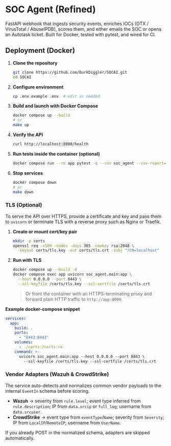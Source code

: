 # SOC Agent (Refined)

FastAPI webhook that ingests security events, enriches IOCs (OTX / VirusTotal / AbuseIPDB), scores them, and either emails the SOC or opens an Autotask ticket. Built for Docker, tested with pytest, and wired for CI.

## Deployment (Docker)

1. **Clone the repository**
   ```bash
   git clone https://github.com/DurkDiggler/SOCAI.git
   cd SOCAI
   ```

2. **Configure environment**
   ```bash
   cp .env.example .env  # edit as needed
   ```

3. **Build and launch with Docker Compose**
   ```bash
   docker compose up --build
   # or
   make up
   ```

4. **Verify the API**
   ```bash
   curl http://localhost:8000/health
   ```

5. **Run tests inside the container (optional)**
   ```bash
   docker compose run --rm app pytest -q --cov soc_agent --cov-report=term-missing
   ```

6. **Stop services**
   ```bash
   docker compose down
   # or
   make down
   ```

### TLS (Optional)

To serve the API over HTTPS, provide a certificate and key and pass them to
`uvicorn` or terminate TLS with a reverse proxy such as Nginx or Traefik.

1. **Create or mount cert/key pair**
   ```bash
   mkdir -p certs
   openssl req -x509 -nodes -days 365 -newkey rsa:2048 \
     -keyout certs/tls.key -out certs/tls.crt -subj "/CN=localhost"
   ```

2. **Run with TLS**
   ```bash
   docker compose up --build -d
   docker compose exec app uvicorn soc_agent.main:app \
     --host 0.0.0.0 --port 8443 \
     --ssl-keyfile /certs/tls.key --ssl-certfile /certs/tls.crt
   ```

   > Or front the container with an HTTPS-terminating proxy and forward
   > plain HTTP traffic to `http://app:8000`.

**Example docker-compose snippet**

```yaml
services:
  app:
    build: .
    ports:
      - "8443:8443"
    volumes:
      - ./certs:/certs:ro
    command: >-
      uvicorn soc_agent.main:app --host 0.0.0.0 --port 8443 \
        --ssl-keyfile /certs/tls.key --ssl-certfile /certs/tls.crt
```

### Vendor Adapters (Wazuh & CrowdStrike)
The service auto-detects and normalizes common vendor payloads to the internal `EventIn` schema before scoring.

- **Wazuh** → severity from `rule.level`; event type inferred from `rule.description`; IP from `data.srcip` or `full_log`; username from `data.srcuser`.
- **CrowdStrike** → event type from `eventType`/`Name`; severity from `Severity`; IP from `LocalIP`/`RemoteIP`; username from `UserName`.

If you already POST in the normalized schema, adapters are skipped automatically.
